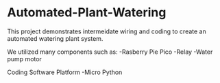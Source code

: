# Automated-Plant-Watering
This project demonstrates intermeidate wiring and coding to create an automated watering plant system.

We utilized many components such as:
-Rasberry Pie Pico
-Relay
-Water pump motor

Coding Software Platform
-Micro Python

